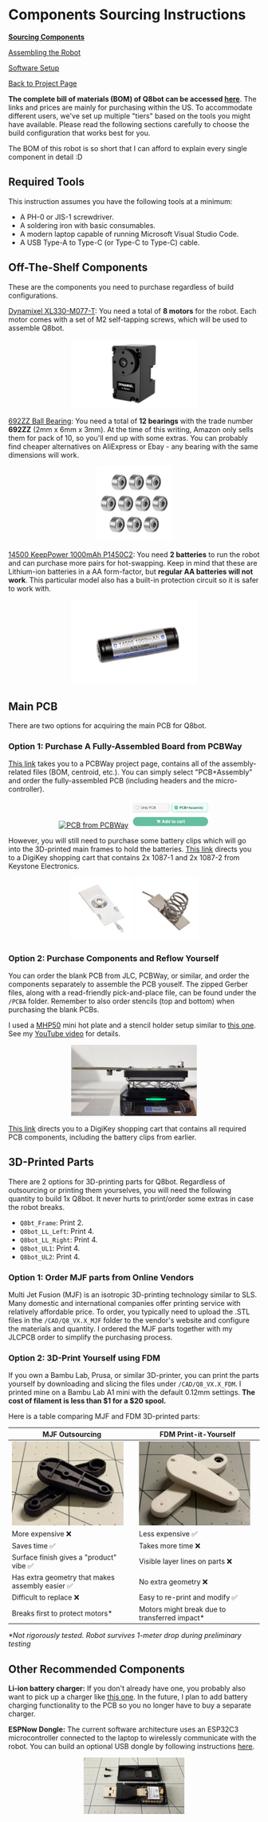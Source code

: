 # Components Sourcing Instructions

[**Sourcing Components**]()

[Assembling the Robot](robot_assembly.md)

[Software Setup](software_setup.md)

[Back to Project Page](https://github.com/EricYufengWu/q8bot)


**The complete bill of materials (BOM) of Q8bot can be accessed [here](https://docs.google.com/spreadsheets/d/1M1K_Dghia-Mn2t4RStW8juN6r4e3I3OBy6M_fPFHzs8/edit?usp=sharing)**. The links and prices are mainly for purchasing within the US. To accommodate different users, we've set up multiple "tiers" based on the tools you might have available. Please read the following sections carefully to choose the build configuration that works best for you. 

The BOM of this robot is so short that I can afford to explain every single component in detail :D

## Required Tools
This instruction assumes you have the following tools at a minimum:
- A PH-0 or JIS-1 screwdriver.
- A soldering iron with basic consumables.
- A modern laptop capable of running Microsoft Visual Studio Code.
- A USB Type-A to Type-C (or Type-C to Type-C) cable.

## Off-The-Shelf Components
These are the components you need to purchase regardless of build configurations.

[Dynamixel XL330-M077-T](https://www.robotis.us/dynamixel-xl330-m077-t/): You need a total of **8 motors** for the robot. Each motor comes with a set of M2 self-tapping screws, which will be used to assemble Q8bot.
<p align="center">
    <img src="sourcing_dxl.png" alt="Dynamixel XL330-M077-T" width="50%">
</p>

[692ZZ Ball Bearing](https://www.amazon.com/uxcell-Groove-Bearings-Double-Shielded/dp/B082PR238V/ref=sr_1_2): You need a total of **12 bearings** with the trade number **692ZZ** (2mm x 6mm x 3mm). At the time of this writing, Amazon only sells them for pack of 10, so you'll end up with some extras. You can probably find cheaper alternatives on AliExpress or Ebay - any bearing with the same dimensions will work.

<p align="center">
    <img src="sourcing_692ZZ.png" alt="692ZZ Bearing" width="30%">
</p>

[14500 KeepPower 1000mAh P1450C2](https://illumn.com/14500-keeppower-1000mah-p1450c2-protected-button-top.html): You need **2 batteries** to run the robot and can purchase more pairs for hot-swapping. Keep in mind that these are Lithium-ion batteries in a AA form-factor, but **regular AA batteries will not work**. This particular model also has a built-in protection circuit so it is safer to work with.

<p align="center">
    <img src="sourcing_battery.png" alt="KeepPower Battery" width="50%">
</p>

## Main PCB
There are two options for acquiring the main PCB for Q8bot.

### Option 1: Purchase A Fully-Assembled Board from PCBWay
  [This link](https://www.pcbway.com/project/shareproject/Q8bot_PCB_Robot_dfa65114.html) takes you to a PCBWay project page, contains all of the assembly-related files (BOM, centroid, etc.). You can simply  select "PCB+Assembly" and order the fully-assembled PCB (including headers and the micro-controller).

<p align="center">
    <a href="https://www.pcbway.com/project/shareproject/Q8bot_PCB_Robot_dfa65114.html"><img src="https://www.pcbway.com/project/img/images/frompcbway-1220.png" alt="PCB from PCBWay" /></a>
    <img src="sourcing_order.png" alt="Ordering" width="31.5%">
</p>

However, you will still need to purchase some battery clips which will go into the 3D-printed main frames to hold the batteries. [This link](https://www.digikey.com/short/8w05tttf) directs you to a DigiKey shopping cart that contains 2x 1087-1 and 2x 1087-2 from Keystone Electronics.

<p align="center">
    <img src="sourcing_1087-1.png" alt="1087-1" width="25%">
    <img src="sourcing_1087-2.png" alt="1087-2" width="25%">
</p>

### Option 2: Purchase Components and Reflow Yourself
You can order the blank PCB from JLC, PCBWay, or similar, and order the components separately to assemble the PCB youself. The zipped Gerber files, along with a read-friendly pick-and-place file, can be found under the `/PCBA` folder. Remember to also order stencils (top and bottom) when purchasing the blank PCBs. 

I used a [MHP50](https://www.adafruit.com/product/5903) mini hot plate and a stencil holder setup similar to [this one](https://youtu.be/F9zNtQTpbms?si=rfB_CtxsjbDME_TU). See my [YouTube video](https://youtu.be/YJDc1xAhaOI) for details. 

<p align="center">
    <img src="sourcing_reflow.jpg" alt="Reflow" width="50%">
</p>

[This link](https://www.digikey.com/short/n7vrz77m) directs you to a DigiKey shopping cart that contains all required PCB components, including the battery clips from earlier.

## 3D-Printed Parts
There are 2 options for 3D-printing parts for Q8bot. Regardless of outsourcing or printing them yourselves, you will need the following quantity to build 1x Q8bot. It never hurts to print/order some extras in case the robot breaks.
- `Q8bt_Frame`: Print 2.
- `Q8bot_LL_Left`: Print 4.
- `Q8bot_LL_Right`: Print 4.
- `Q8bot_UL1`: Print 4.
- `Q8bot_UL2`: Print 4.

### Option 1: Order MJF parts from Online Vendors
Multi Jet Fusion (MJF) is an isotropic 3D-printing technology similar to SLS. Many domestic and international companies offer printing service with relatively affordable price. To order, you typically need to upload the .STL files in the `/CAD/Q8_VX.X_MJF` folder to the vendor's website and configure the materials and quantity. I ordered the MJF parts together with my JLCPCB order to simplify the purchasing process.

### Option 2: 3D-Print Yourself using FDM
If you own a Bambu Lab, Prusa, or similar 3D-printer, you can print the parts yourself by downloading and slicing the files under `/CAD/Q8_VX.X_FDM`. I printed mine on a Bambu Lab A1 mini with the default 0.12mm settings. **The cost of filament is less than $1 for a $20 spool.**

Here is a table comparing MJF and FDM 3D-printed parts:

| MJF Outsourcing | FDM Print-it-Yourself |
|-----------------|-----------------------|
| <img src="sourcing_MJF.jpg" width="93%"> |<img src="sourcing_FDM.jpg" width="95%">|
| More expensive :x: | Less expensive :white_check_mark: |
| Saves time :white_check_mark: | Takes more time :x: |
| Surface finish gives a "product" vibe :white_check_mark: | Visible layer lines on parts :x: |
| Has extra geometry that makes assembly easier :white_check_mark: | No extra geometry :x: |
| Difficult to replace :x: | Easy to re-print and modify :white_check_mark: |
| Breaks first to protect motors* | Motors might break due to transferred impact* |
_*Not rigorously tested. Robot survives 1-meter drop during preliminary testing_

## Other Recommended Components
**Li-ion battery charger:** If you don't already have one, you probably also want to pick up a charger like [this one](https://www.amazon.com/EBL-Battery-Charger-Rechargeable-Technology/dp/B01D9TUL8Y/). In the future, I plan to add battery charging functionality to the PCB so you no longer have to buy a separate charger.

**ESPNow Dongle:** The current software architecture uses an ESP32C3 microcontroller connected to the laptop to wirelessly communicate with the robot. You can build an optional USB dongle by following instructions [here](https://github.com/EricYufengWu/ESPNowDongle). 

<p align="center">
    <img src="sourcing_dongle.jpg" alt="Dongle" width="40%">
</p>


